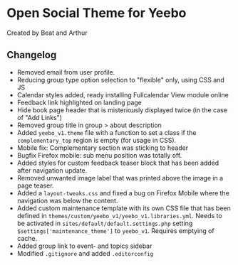 # Open Social Theme for Yeebo

Created by Beat and Arthur

## Changelog

- Removed email from user profile.
- Reducing group type option selection to "flexible" only, using CSS and JS
- Calendar styles added, ready installing Fullcalendar View module online
- Feedback link highlighted on landing page
- Hide book page header that is misteriously displayed twice (in the case of "Add Links")
- Removed group title in group > about description
- Added `yeebo_v1.theme` file with a function to set a class if the `complementary_top` region is empty (for usage in CSS).
- Mobile fix: Complementary section was sticking to header
- Bugfix Firefox mobile: sub menu position was totally off.
- Added styles for custom feedback teaser block that has been added after navigation update.
- Removed unwanted image label that was printed above the image in a page teaser.
- Added a `layout-tweaks.css` and fixed a bug on Firefox Mobile where the navigation was below the content.
- Added custom maintenance template with its own CSS file that has been defined in `themes/custom/yeebo_v1/yeebo_v1.libraries.yml`. Needs to be activated in `sites/default/default.settings.php` setting `$settings['maintenance_theme']` to `yeebo_v1`. Requires emptying of cache.
- Added group link to event- and topics sidebar
- Modified `.gitignore` and added `.editorconfig`
